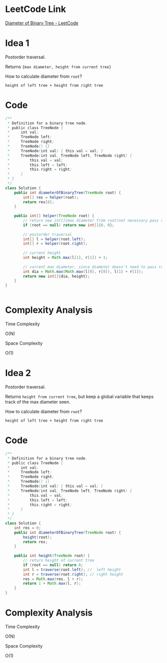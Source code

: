 # LeetCode Link

[Diameter of Binary Tree - LeetCode](https://leetcode.com/problems/diameter-of-binary-tree/)

# Idea 1

Postorder traversal.

Returns `{max diameter, height from current tree}`

How to calculate diameter from `root`?

`height of left tree + height from right tree`

# Code

```java
/**
 * Definition for a binary tree node.
 * public class TreeNode {
 *     int val;
 *     TreeNode left;
 *     TreeNode right;
 *     TreeNode() {}
 *     TreeNode(int val) { this.val = val; }
 *     TreeNode(int val, TreeNode left, TreeNode right) {
 *         this.val = val;
 *         this.left = left;
 *         this.right = right;
 *     }
 * }
 */
class Solution {
    public int diameterOfBinaryTree(TreeNode root) {
        int[] res = helper(root);
        return res[0];
    }
    
    public int[] helper(TreeNode root) {
        // return new int[]{max diameter from root(not necessary pass root), and height from root to leaf}
        if (root == null) return new int[]{0, 0};
        
        // postorder traversal
        int[] l = helper(root.left);
        int[] r = helper(root.right);
        
        // current height
        int height = Math.max(l[1], r[1]) + 1;
        
        // current max diameter, since diameter doesn't need to pass root, then we need max(max dia from left, max dia from right, dia that pass root)
        int dia = Math.max(Math.max(l[0], r[0]), l[1] + r[1]);
        return new int[]{dia, height};
    }
}
        
```

# Complexity Analysis

Time Complexity

O(N)

Space Complexity

O(1)

# Idea 2

Postorder traversal.

Returns `height from current tree`, but keep a global variable that keeps track of the max diameter seen.

How to calculate diameter from `root`?

`height of left tree + height from right tree`

# Code

```java
/**
 * Definition for a binary tree node.
 * public class TreeNode {
 *     int val;
 *     TreeNode left;
 *     TreeNode right;
 *     TreeNode() {}
 *     TreeNode(int val) { this.val = val; }
 *     TreeNode(int val, TreeNode left, TreeNode right) {
 *         this.val = val;
 *         this.left = left;
 *         this.right = right;
 *     }
 * }
 */
class Solution {
    int res = 0;
    public int diameterOfBinaryTree(TreeNode root) {
        height(root);
        return res;
    }
    
    public int height(TreeNode root) {
        // return height of current tree
        if (root == null) return 0;
        int l = traverse(root.left); //  left height
        int r = traverse(root.right); // right height
        res = Math.max(res, l + r);
        return 1 + Math.max(l, r);
    }
}
```

# Complexity Analysis

Time Complexity

O(N)

Space Complexity

O(1)
